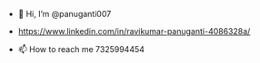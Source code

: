 - 👋 Hi, I’m @panuganti007
- https://www.linkedin.com/in/ravikumar-panuganti-4086328a/
 
- 📫 How to reach me 7325994454

 
